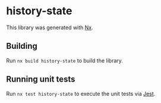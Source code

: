 # history-state

This library was generated with [Nx](https://nx.dev).

## Building

Run `nx build history-state` to build the library.

## Running unit tests

Run `nx test history-state` to execute the unit tests via [Jest](https://jestjs.io).
